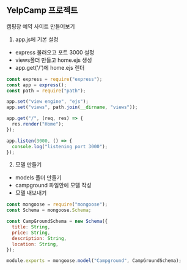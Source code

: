 ## YelpCamp 프로젝트

캠핑장 예약 사이트 만들어보기

1. app.js에 기본 설정

- express 불러오고 포트 3000 설정
- views폴더 만들고 home.ejs 생성
- app.get('/')에 home.ejs 렌더

```js
const express = require("express");
const app = express();
const path = require("path");

app.set("view engine", "ejs");
app.set("views", path.join(__dirname, "views"));

app.get("/", (req, res) => {
  res.render("Home");
});

app.listen(3000, () => {
  console.log("listening port 3000");
});
```

2. 모델 만들기

- models 폴더 만들기
- campground 파일안에 모델 작성
- 모델 내보내기

```js
const mongoose = require("mongoose");
const Schema = mongoose.Schema;

const CampGroundSchema = new Schema({
  title: String,
  price: String,
  description: String,
  location: String,
});

module.exports = mongoose.model("Campground", CampGroundSchema);
```
